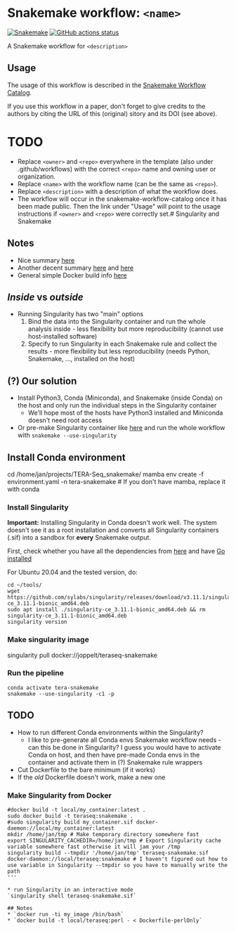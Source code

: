 # Snakemake workflow: `<name>`

[![Snakemake](https://img.shields.io/badge/snakemake-≥6.3.0-brightgreen.svg)](https://snakemake.github.io)
[![GitHub actions status](https://github.com/<owner>/<repo>/workflows/Tests/badge.svg?branch=main)](https://github.com/<owner>/<repo>/actions?query=branch%3Amain+workflow%3ATests)


A Snakemake workflow for `<description>`


## Usage

The usage of this workflow is described in the [Snakemake Workflow Catalog](https://snakemake.github.io/snakemake-workflow-catalog/?usage=<owner>%2F<repo>).

If you use this workflow in a paper, don't forget to give credits to the authors by citing the URL of this (original) <repo>sitory and its DOI (see above).

# TODO

* Replace `<owner>` and `<repo>` everywhere in the template (also under .github/workflows) with the correct `<repo>` name and owning user or organization.
* Replace `<name>` with the workflow name (can be the same as `<repo>`).
* Replace `<description>` with a description of what the workflow does.
* The workflow will occur in the snakemake-workflow-catalog once it has been made public. Then the link under "Usage" will point to the usage instructions if `<owner>` and `<repo>` were correctly set.# Singularity and Snakemake

## Notes
* Nice summary [here](https://siscourses.ethz.ch/container_pipeline_tutorial/2_container_pipeline_tutorial.pdf)
* Another decent summary [here](https://wfbroderick.com/2022-Aug-01.html) and [here](https://snakemake-on-nesi.sschmeier.com/singularity.html)
* General simple Docker build info [here](https://devopscube.com/build-docker-image/)

## *Inside* vs *outside* 
* Running Singularity has two "main" options
    1) Bind the data into the Singularity container and run the whole analysis inside - less flexibility but more reproducibility (cannot use host-installed software)
    2) Specify to run Singularity in each Snakemake rule and collect the results - more flexibility but less reproducibility (needs Python, Snakemake, ..., installed on the host)

## (?) Our solution
* Install Python3, Conda (Miniconda), and Snakemake (inside Conda) on the host and only run the individual steps in the Singularity container
    * We'll hope most of the hosts have Python3 installed and Miniconda doesn't need root access
* Or pre-make Singularity container like [here](https://snakemake-on-nesi.sschmeier.com/singularity.html) and run the whole workflow with `snakemake --use-singularity`
    
## Install Conda environment
cd /home/jan/projects/TERA-Seq_snakemake/
mamba env create -f environment.yaml -n tera-snakemake # If you don't have mamba, replace it with conda

### Install Singularity
**Important:** Installing Singularity in Conda doesn't work well. The system doesn't see it as a root installation and converts all Singularity containers (.sif) into a sandbox for **every** Snakemake output.

First, check whether you have all the dependencies from [here](https://docs.sylabs.io/guides/3.0/user-guide/installation.html#install-dependencies) and have [Go installed](https://docs.sylabs.io/guides/3.0/user-guide/installation.html#install-go)

For Ubuntu 20.04 and the tested version, do:
```
cd ~/tools/
wget https://github.com/sylabs/singularity/releases/download/v3.11.1/singularity-ce_3.11.1-bionic_amd64.deb
sudo apt install ./singularity-ce_3.11.1-bionic_amd64.deb && rm singularity-ce_3.11.1-bionic_amd64.deb
singularity version
```

### Make singularity image
singularity pull docker://joppelt/teraseq-snakemake

### Run the pipeline
```
conda activate tera-snakemake
snakemake --use-singularity -c1 -p
```
  
## TODO
* How to run different Conda environments within the Singularity?
    * I like to pre-generate all Conda envs Snakemake workflow needs - can this be done in Singularity? I guess you would have to activate Conda on host, and then have pre-made Conda envs in the container and activate them in (?) Snakemake rule wrappers
* Cut Dockerfile to the bare minimum (if it works)
* If the *old* Dockerfile doesn't work, make a new one

### Make Singularity from Docker
```
#docker build -t local/my_container:latest .
sudo docker build -t teraseq:snakemake .
#sudo singularity build my_container.sif docker-daemon://local/my_container:latest
mkdir /home/jan/tmp # Make temporary directory somewhere fast
export SINGULARITY_CACHEDIR=/home/jan/tmp # Export Singularity cache variable somewhere fast otherwise it will jam your /tmp
singularity build --tmpdir '/home/jan/tmp' teraseq-snakemake.sif docker-daemon://local/teraseq:snakemake # I haven't figured out how to use variable in Singularity --tmpdir so you have to manually write the path
'''

* run Singularity in an interactive mode
`singularity shell teraseq-snakemake.sif`

## Notes
* `docker run -ti my_image /bin/bash`
* `docker build -t local/teraseq:perl - < Dockerfile-perlOnly`
